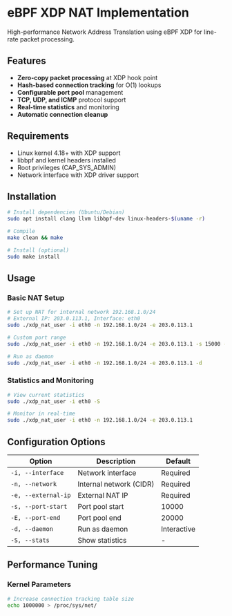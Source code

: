 # eBPF XDP NAT Implementation

High-performance Network Address Translation using eBPF XDP for line-rate packet processing.

## Features

- **Zero-copy packet processing** at XDP hook point
- **Hash-based connection tracking** for O(1) lookups  
- **Configurable port pool** management
- **TCP, UDP, and ICMP** protocol support
- **Real-time statistics** and monitoring
- **Automatic connection cleanup**

## Requirements

- Linux kernel 4.18+ with XDP support
- libbpf and kernel headers installed
- Root privileges (CAP_SYS_ADMIN)
- Network interface with XDP driver support

## Installation

```bash
# Install dependencies (Ubuntu/Debian)
sudo apt install clang llvm libbpf-dev linux-headers-$(uname -r)

# Compile
make clean && make

# Install (optional)
sudo make install
```

## Usage

### Basic NAT Setup
```bash
# Set up NAT for internal network 192.168.1.0/24
# External IP: 203.0.113.1, Interface: eth0
sudo ./xdp_nat_user -i eth0 -n 192.168.1.0/24 -e 203.0.113.1

# Custom port range
sudo ./xdp_nat_user -i eth0 -n 192.168.1.0/24 -e 203.0.113.1 -s 15000 -E 25000

# Run as daemon
sudo ./xdp_nat_user -i eth0 -n 192.168.1.0/24 -e 203.0.113.1 -d
```

### Statistics and Monitoring
```bash
# View current statistics
sudo ./xdp_nat_user -i eth0 -S

# Monitor in real-time
sudo ./xdp_nat_user -i eth0 -n 192.168.1.0/24 -e 203.0.113.1
```

## Configuration Options

| Option              | Description             | Default     |
| ------------------- | ----------------------- | ----------- |
| `-i, --interface`   | Network interface       | Required    |
| `-n, --network`     | Internal network (CIDR) | Required    |
| `-e, --external-ip` | External NAT IP         | Required    |
| `-s, --port-start`  | Port pool start         | 10000       |
| `-E, --port-end`    | Port pool end           | 20000       |
| `-d, --daemon`      | Run as daemon           | Interactive |
| `-S, --stats`       | Show statistics         | -           |

## Performance Tuning

### Kernel Parameters
```bash
# Increase connection tracking table size
echo 1000000 > /proc/sys/net/